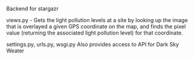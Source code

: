 Backend for stargazr

views.py - Gets the light pollution levels at a site by looking up the image that is overlayed a given GPS coordinate on the map, and finds the pixel value (returning the associated light pollution level) for that coordinate.

settings.py, urls.py, wsgi.py Also provides access to API for Dark Sky Weater
